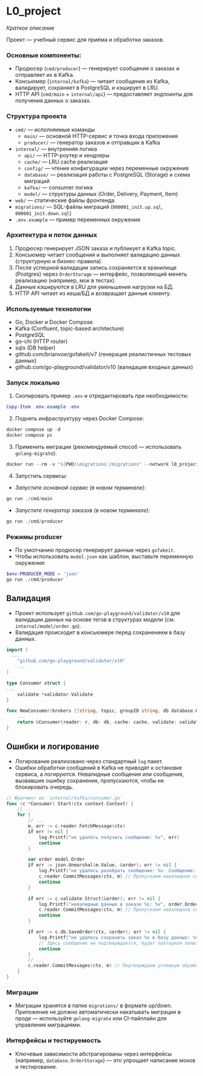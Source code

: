 # L0_project

*Краткое описание*

Проект — учебный сервис для приёма и обработки заказов. 

### Основные компоненты:
- Продюсер (`cmd/producer`) — генерирует сообщения о заказах и отправляет их в Kafka.
- Консьюмер (`internal/kafka`) — читает сообщения из Kafka, валидирует, сохраняет в PostgreSQL и кэширует в LRU.
- HTTP API (`cmd/main` + `internal/api`) — предоставляет эндпоинты для получения данных о заказах.

### Структура проекта

- `cmd/` — исполняемые команды
  - `main/` — основной HTTP-сервис и точка входа приложения
  - `producer/` — генератор заказов и отправщик в Kafka
- `internal/` — внутренняя логика
  - `api/` — HTTP-роутер и хендлеры
  - `cache/` — LRU cache реализация
  - `config/` — чтение конфигурации через переменные окружения
  - `database/` — реализация работы с PostgreSQL (Storage) и схема миграций
  - `kafka/` — consumer логика
  - `model/` — структуры данных (Order, Delivery, Payment, Item)
- `web/` — статические файлы фронтенда
- `migrations/` — SQL-файлы миграций (`000001_init.up.sql`, `000001_init.down.sql`)
- `.env.example` — пример переменных окружения

### Архитектура и поток данных

1. Продюсер генерирует JSON заказа и публикует в Kafka topic.
2. Консьюмер читает сообщения и выполняет валидацию данных (структурную и бизнес-правила).
3. После успешной валидации запись сохраняется в хранилище (Postgres) через `OrderStorage` — интерфейс, позволяющий менять реализацию (например, мок в тестах).
4. Данные кэшируются в LRU для уменьшения нагрузки на БД.
5. HTTP API читает из кеша/БД и возвращает данные клиенту.

### Используемые технологии

- Go, Docker и Docker Compose
- Kafka (Confluent, topic-based architecture)
- PostgreSQL
- go-chi (HTTP router)
- sqlx (DB helper)
- github.com/brianvoe/gofakeit/v7 (генерация реалистичных тестовых данных)
- github.com/go-playground/validator/v10 (валидация входных данных)

### Запуск локально

1) Скопировать пример `.env` и отредактировать при необходимости:

```powershell
Copy-Item .env.example .env
```

2) Поднять инфраструктуру через Docker Compose:
```powershell
docker compose up -d
docker compose ps
```

3) Применить миграции (рекомендуемый способ — использовать `golang-migrate`):

```powershell
docker run --rm -v "${PWD}\migrations:/migrations" --network l0_project_default migrate/migrate -path=/migrations -database "postgres://postgres:123@postgres-db:5432/GoLangWB?sslmode=disable" up
```

4) Запустить сервисы:

- *Запустите основной сервис (в новом терминале):*
```powershell
go run ./cmd/main
```
- *Запустите генератор заказов (в новом терминале):*
```powershell
go run ./cmd/producer
```

### Режимы producer

- По умолчанию продюсер генерирует данные через `gofakeit`.
- Чтобы использовать `model.json` как шаблон, выставьте переменную окружения:

```powershell
$env:PRODUCER_MODE = 'json'
go run ./cmd/producer
```

## Валидация

- Проект использует `github.com/go-playground/validator/v10` для валидации данных на основе тегов в структурах модели (см. `internal/model/order.go`).
- Валидация происходит в консьюмере перед сохранением в базу данных.
```go
import (
  ...
	"github.com/go-playground/validator/v10"
	...
)

type Consumer struct {
...
	validate *validator.Validate
}

func NewConsumer(brokers []string, topic, groupID string, db database.OrderStorage, cache cache.OrderCache) *Consumer {
	...
	return &Consumer{reader: r, db: db, cache: cache, validate: validator.New()}
}
```

## Ошибки и логирование
- Логирование реализовано через стандартный `log` пакет.
- Ошибки обработки сообщений в Kafka не приводят к остановке сервиса, а логируются. Невалидные сообщения или сообщения, вызвавшие ошибку сохранения, пропускаются, чтобы не блокировать очередь.

```go
// Фрагмент из `internal/kafka/consumer.go`
func (c *Consumer) Start(ctx context.Context) {
	// ...
	for {
		// ...
		m, err := c.reader.FetchMessage(ctx)
		if err != nil {
			log.Printf("не удалось получить сообщение: %v", err)
			continue
		}

		var order model.Order
		if err := json.Unmarshal(m.Value, &order); err != nil {
			log.Printf("не удалось разобрать сообщение: %v. Сообщение: %s", err, string(m.Value))
			c.reader.CommitMessages(ctx, m) // Пропускаем невалидное сообщение
			continue
		}

		if err := c.validate.Struct(&order); err != nil {
			log.Printf("невалидные данные в заказе %s: %v", order.OrderUID, err)
			c.reader.CommitMessages(ctx, m) // Пропускаем невалидное сообщение
			continue
		}

		if err := c.db.SaveOrder(ctx, &order); err != nil {
			log.Printf("не удалось сохранить заказ %s в базу данных: %v", order.OrderUID, err)
			// Здесь сообщение не подтверждается, будет повторная попытка
			continue
		}
		// ...
		c.reader.CommitMessages(ctx, m) // Подтверждаем успешную обработку
	}
}
```

### Миграции

- Миграции хранятся в папке `migrations/` в формате up/down. Приложение не должно автоматически накатывать миграции в проде — используйте `golang-migrate` или CI-пайплайн для управления миграциями.

### Интерфейсы и тестируемость

- Ключевые зависимости абстрагированы через интерфейсы (например, `database.OrderStorage`) — это упрощает написание моков и тестирование.




